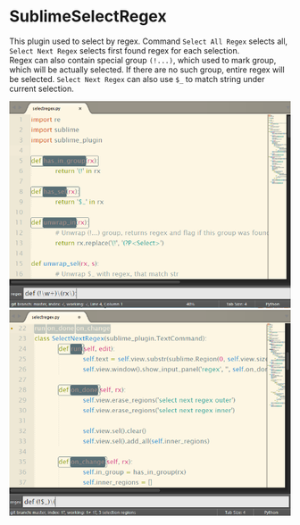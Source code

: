 SublimeSelectRegex
==================

This plugin used to select by regex. Command `Select All Regex` selects all, `Select Next Regex` selects first found regex for each selection.<br>
Regex can also contain special group `(!...)`, which used to mark group, which will be actually selected. If there are no such group, entire regex will be selected. `Select Next Regex` can also use `$_` to match string under current selection.

![Select All](SelectAllRegex.png)
![Select Next](SelectNextRegex.png)
